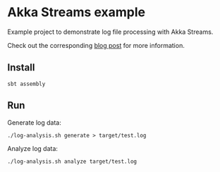 # Akka Streams example

Example project to demonstrate log file processing with Akka Streams.

Check out the corresponding [blog post](https://www.becompany.ch/en/blog/tech/2016/06/22/realtime-log-processing.html) for more information.

## Install

    sbt assembly
    
## Run

Generate log data:

    ./log-analysis.sh generate > target/test.log
    
Analyze log data:

    ./log-analysis.sh analyze target/test.log
